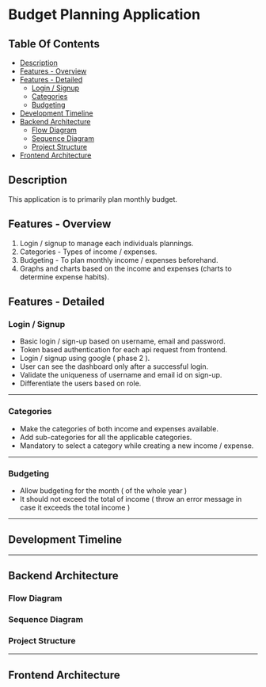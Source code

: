 # Budget Planning Application <!-- omit from toc -->

## Table Of Contents <!-- omit from toc -->

- [Description](#description)
- [Features - Overview](#features---overview)
- [Features - Detailed](#features---detailed)
  - [Login / Signup](#login--signup)
  - [Categories](#categories)
  - [Budgeting](#budgeting)
- [Development Timeline](#development-timeline)
- [Backend Architecture](#backend-architecture)
  - [Flow Diagram](#flow-diagram)
  - [Sequence Diagram](#sequence-diagram)
  - [Project Structure](#project-structure)
- [Frontend Architecture](#frontend-architecture)

## Description

This application is to primarily plan monthly budget.

## Features - Overview

1. Login / signup to manage each individuals plannings.
2. Categories - Types of income / expenses.
3. Budgeting - To plan monthly income / expenses beforehand.
4. Graphs and charts based on the income and expenses (charts to determine expense habits).

## Features - Detailed

### Login / Signup
- Basic login / sign-up based on username, email and password.
- Token based authentication for each api request from frontend.
- Login / signup using google ( phase 2 ).
- User can see the dashboard only after a successful login.
- Validate the uniqueness of username and email id on sign-up.
- Differentiate the users based on role.

---

### Categories
- Make the categories of both income and expenses available.
- Add sub-categories for all the applicable categories.
- Mandatory to select a category while creating a new income / expense.

---

### Budgeting
- Allow budgeting for the month ( of the whole year )
- It should not exceed the total of income ( throw an error message in case it exceeds the total income )

---

## Development Timeline

---
## Backend Architecture

### Flow Diagram

### Sequence Diagram

### Project Structure

---
## Frontend Architecture

